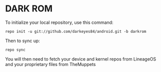 DARK ROM
===========

To initialize your local repository, use this command:

    repo init -u git://github.com/darkeyes84/android.git -b darkrom

Then to sync up:

    repo sync

You will then need to fetch your device and kernel repos from LineageOS and your
proprietary files from TheMuppets
